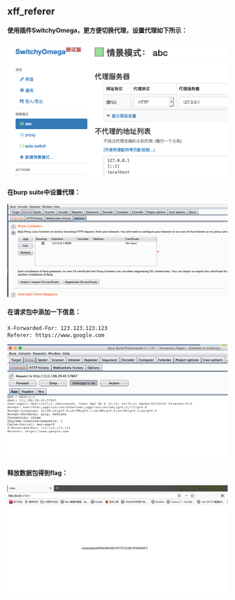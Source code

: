 ## xff_referer


#### 使用插件SwitchyOmega，更方便切换代理，设置代理如下所示：

![](1.png)

#### 在burp suite中设置代理：

![](2.png)

#### 在请求包中添加一下信息：

```
X-Forwarded-For: 123.123.123.123
Referer: https://www.google.com
```

![](3.png)

#### 释放数据包得到flag：
![](4.png)





